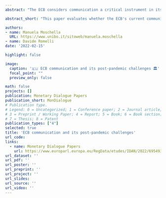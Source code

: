 ```yaml
---
abstract: "The ECB considers communication a critical instrument in its policy toolkit. Since its creation, the ECB has devoted significant attention to the mechanisms through which it conveys to the public information relevant to its decision-making and ensures its accountability. This paper assesses whether existing ECB communication practises are adequate to continue ensuring the effectiveness and accountability of monetary policy in light of the recent and upcoming challenges that the ECB confronts. This paper was provided by the Policy Department for Economic, Scientific and Quality of Life Policies at the request of the committee on Economic and Monetary Affairs (ECON) ahead of the Monetary Dialogue with the ECB President on 7 February 2022."

abstract_short: "This paper evaluates whether the ECB's current communication practices remain sufficient to ensure the effectiveness and accountability of its monetary policy in response to recent and future challenges. It was prepared for the ECON committee ahead of the Monetary Dialogue with the ECB President on 7 February 2022."

authors:
- name: Manuela Moschella
  URL: https://www.unibo.it/sitoweb/manuela.moschella
- name: Davide Romelli
date: '2022-02-15'

highlight: false

image:
  caption: '🇪🇺 ECB communication and its post-pandemic challenges 🏛️'
  focal_point: ""
  preview_only: false

math: false
projects: []
publication: Monetary Dialogue Papers
publication_short: MonDialogue
# Publication type.
# Legend: 0 = Uncategorized; 1 = Conference paper; 2 = Journal article;
# 3 = Preprint / Working Paper; 4 = Report; 5 = Book; 6 = Book section;
# 7 = Thesis; 8 = Patent
publication_types: ["4"]
selected: true
title: 'ECB communication and its post-pandemic challenges'
url_code: 
links:
  - name: Monetary Dialogue Papers
    url: https://www.europarl.europa.eu/RegData/etudes/IDAN/2022/695493/IPOL_IDA(2022)695493_EN.pdf
url_dataset: ''
url_pdf: ''
url_poster: ''
url_preprint: ''
url_project: ''
url_slides: 
url_source: ''
url_video: ''
---
```



